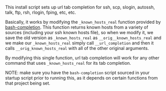 This install script sets up url tab completion for ssh, scp, slogin, autossh, talk, ftp, rsh, rlogin, fping, etc, etc.

Basically, it works by modifying the `_known_hosts_real` function provided by [bash-completion](https://github.com/scop/bash-completion). This function returns known hosts from a variety of sources (including your ssh known hosts file), so when we modify it, we save the old version as `_known_hosts_real` as `__orig__known_hosts_real` and we make our `_known_hosts_real` simply call `__url_completion` and then it calls `__orig_known_hosts_real` with all of the other original arguments.


By modifying this single function, url tab completion will work for any other command that uses `_known_hosts_real` for its tab completion.


NOTE: make sure you have the `bash-completion` script sourced in your startup script prior to running this, as it depends on certain functions from that project being set.

